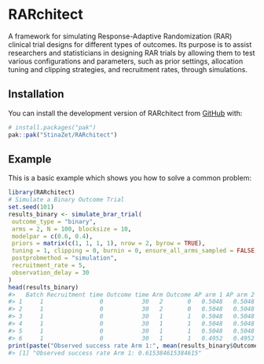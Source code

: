 
<!-- README.md is generated from README.Rmd. Please edit that file -->

# RARchitect

<!-- badges: start -->

<!-- badges: end -->

A framework for simulating Response-Adaptive Randomization (RAR)
clinical trial designs for different types of outcomes. Its purpose is
to assist researchers and statisticians in designing RAR trials by
allowing them to test various configurations and parameters, such as
prior settings, allocation tuning and clipping strategies, and
recruitment rates, through simulations.

## Installation

You can install the development version of RARchitect from
[GitHub](https://github.com/) with:

``` r
# install.packages("pak")
pak::pak("StinaZet/RARchitect")
```

## Example

This is a basic example which shows you how to solve a common problem:

``` r
library(RARchitect)
# Simulate a Binary Outcome Trial
set.seed(101)
results_binary <- simulate_brar_trial(
 outcome_type = "binary",
 arms = 2, N = 100, blocksize = 10,
 modelpar = c(0.6, 0.4),
 priors = matrix(c(1, 1, 1, 1), nrow = 2, byrow = TRUE),
 tuning = 1, clipping = 0, burnin = 0, ensure_all_arms_sampled = FALSE,
 postprobmethod = "simulation",
 recruitment_rate = 5,
 observation_delay = 30
)
head(results_binary)
#>   Batch Recruitment time Outcome time Arm Outcome AP arm 1 AP arm 2
#> 1     1                0           30   2       0   0.5048   0.5048
#> 2     1                0           30   2       0   0.5048   0.5048
#> 3     1                0           30   1       1   0.5048   0.5048
#> 4     1                0           30   1       1   0.5048   0.5048
#> 5     1                0           30   1       1   0.5048   0.5048
#> 6     1                0           30   1       1   0.4952   0.4952
print(paste("Observed success rate Arm 1:", mean(results_binary$Outcome[results_binary$Arm == 1])))
#> [1] "Observed success rate Arm 1: 0.615384615384615"
```
